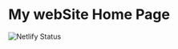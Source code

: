 # My webSite Home Page

![Netlify Status](https://api.netlify.com/api/v1/badges/49398d2c-2cb6-4055-a098-0c5d05d37e9e/deploy-status)

